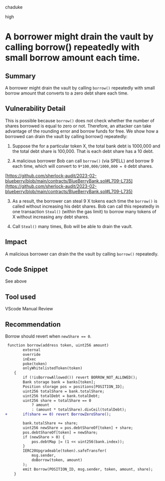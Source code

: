 chaduke

high

# A borrower might drain the vault by calling borrow() repeatedly with small borrow amount each time.

## Summary
A borrower might drain the vault by calling ``borrow()`` repeatedly with small borrow amount that converts to a zero debt share each time.  

## Vulnerability Detail
This is possible because ``borrow()`` does not check whether the number of shares borrowed is equal to zero or not. Therefore, an attacker can take advantage of the rounding error and borrow funds for free. We show how a borrowed can drain the vault by calling borrow() repeatedly:

1) Suppose the for a particular token X, the total bank debt is 1000,000 and the total debt share is 100,000. That is each debt share has a 10 debt. 

2) A malicious borrower Bob can call ``borrow()`` (via SPELL) and borrow 9 each time, which will convert to ``9*100,000/1000,000 = 0`` debt shares.

[https://github.com/sherlock-audit/2023-02-blueberry/blob/main/contracts/BlueBerryBank.sol#L709-L735](https://github.com/sherlock-audit/2023-02-blueberry/blob/main/contracts/BlueBerryBank.sol#L709-L735)

3) As a result, the borrower can steal 9 X tokens each time the ``borrow()`` is called without increasing his debt shares. Bob can call this repeatedly in one transaction ``Steal()`` (within the gas limit) to borrow many tokens of X without increasing any debt shares. 

4) Call ``Steal()`` many times, Bob will be able to drain the vault. 
 

## Impact
A malicious borrower can drain the the vault by calling ``borrow()`` repeatedly.

## Code Snippet
See above

## Tool used
VScode
Manual Review

## Recommendation
Borrow should revert when ``newShare == 0``.
```diff
 function borrow(address token, uint256 amount)
        external
        override
        inExec
        poke(token)
        onlyWhitelistedToken(token)
    {
        if (!isBorrowAllowed()) revert BORROW_NOT_ALLOWED();
        Bank storage bank = banks[token];
        Position storage pos = positions[POSITION_ID];
        uint256 totalShare = bank.totalShare;
        uint256 totalDebt = bank.totalDebt;
        uint256 share = totalShare == 0
            ? amount
            : (amount * totalShare).divCeil(totalDebt);
+       if(share == 0) revert BorrowZeroShare();

        bank.totalShare += share;
        uint256 newShare = pos.debtShareOf[token] + share;
        pos.debtShareOf[token] = newShare;
        if (newShare > 0) {
            pos.debtMap |= (1 << uint256(bank.index));
        }
        IERC20Upgradeable(token).safeTransfer(
            msg.sender,
            doBorrow(token, amount)
        );
        emit Borrow(POSITION_ID, msg.sender, token, amount, share);
    }

```

